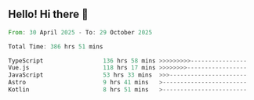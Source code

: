 ## Hello! Hi there 👋

<!--START_SECTION:waka-->

```rust
From: 30 April 2025 - To: 29 October 2025

Total Time: 386 hrs 51 mins

TypeScript                 136 hrs 58 mins >>>>>>>>>----------------   35.41 %
Vue.js                     118 hrs 17 mins >>>>>>>>-----------------   30.58 %
JavaScript                 53 hrs 33 mins  >>>----------------------   13.84 %
Astro                      9 hrs 41 mins   >------------------------   02.51 %
Kotlin                     8 hrs 51 mins   >------------------------   02.29 %
```

<!--END_SECTION:waka-->